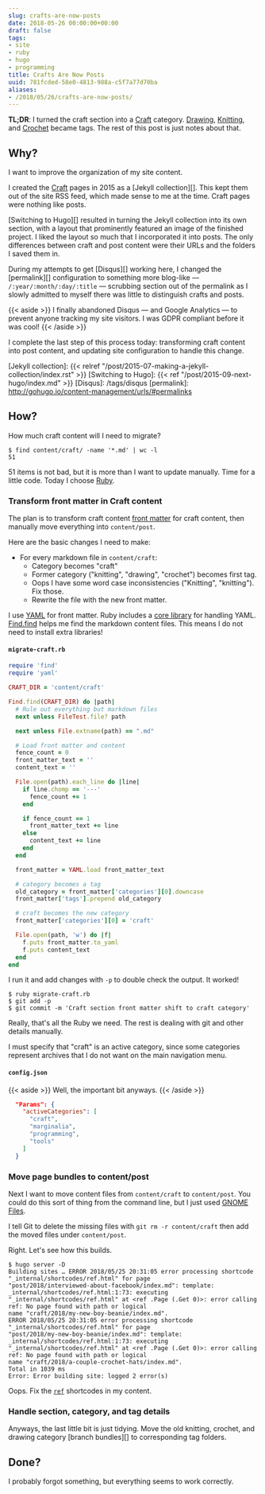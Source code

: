 ```yaml
---
slug: crafts-are-now-posts
date: 2018-05-26 00:00:00+00:00
draft: false
tags:
- site
- ruby
- hugo
- programming
title: Crafts Are Now Posts
uuid: 781fcded-58e0-4813-988a-c5f7a77d70ba
aliases:
- /2018/05/26/crafts-are-now-posts/
---
```

**TL;DR**: I turned the craft section into a [Craft][] category. [Drawing][], [Knitting][], and [Crochet][]
became tags. The rest of this post is just notes about that.

[Craft]: /categories/craft
[Drawing]: /tags/drawing
[Knitting]: /tags/knitting
[Crochet]: /tags/crochet
<!-- TEASER_END -->

## Why?

I want to improve the organization of my site content.

I created the [Craft][] pages in 2015 as a [Jekyll collection][]. This kept them out of the site RSS feed,
which made sense to me at the time. Craft pages were nothing like posts.

[Switching to Hugo][] resulted in turning the Jekyll collection into its own section, with a layout that
prominently featured an image of the finished project. I liked the layout so much that I incorporated
it into posts. The only differences between craft and post content were their URLs and the folders I saved them
in.

During my attempts to get [Disqus][] working here, I changed the [permalink][] configuration to something more
blog-like — `/:year/:month/:day/:title` — scrubbing section out of the permalink as I slowly admitted to
myself there was little to distinguish crafts and posts.

{{< aside >}}
I finally abandoned Disqus — and Google Analytics — to prevent anyone tracking my site visitors.
I was GDPR compliant before it was cool!
{{< /aside >}}

I complete the last step of this process today: transforming craft content into post content, and updating
site configuration to handle this change.

[Craft]: /categories/craft
[Jekyll collection]: {{< relref "/post/2015-07-making-a-jekyll-collection/index.rst" >}}
[Switching to Hugo]: {{< ref "/post/2015-09-next-hugo/index.md" >}}
[Disqus]: /tags/disqus
[permalink]: http://gohugo.io/content-management/urls/#permalinks

## How?

How much craft content will I need to migrate?

``` shell
$ find content/craft/ -name '*.md' | wc -l
51
```

51 items is not bad, but it is more than I want to update manually. Time for a little code. Today I choose [Ruby][].

[Ruby]: /tags/ruby

### Transform front matter in Craft content

The plan is to transform craft content [front matter][] for craft content, then manually move everything into
`content/post`.

Here are the basic changes I need to make:

* For every markdown file in `content/craft`:
  * Category becomes "craft"
  * Former category ("knitting", "drawing", "crochet") becomes first tag.
  * Oops I have some word case inconsistencies ("Knitting", "knitting"). Fix those.
  * Rewrite the file with the new front matter.

I use [YAML][] for front matter. Ruby includes a [core library][] for handling YAML. [Find.find][] helps me
find the markdown content files. This means I do not need to install extra libraries!

[YAML]: http://yaml.org/
[front matter]: http://gohugo.io/content-management/front-matter/
[core library]: http://ruby-doc.org/stdlib-2.5.1/libdoc/yaml/rdoc/YAML.html
[Find.find]: http://ruby-doc.org/stdlib-2.5.1/libdoc/find/rdoc/Find.html#method-c-find

#### `migrate-craft.rb`

~~~ ruby
require 'find'
require 'yaml'

CRAFT_DIR = 'content/craft'

Find.find(CRAFT_DIR) do |path|
  # Rule out everything but markdown files
  next unless FileTest.file? path

  next unless File.extname(path) == ".md"

  # Load front matter and content
  fence_count = 0
  front_matter_text = ''
  content_text = ''

  File.open(path).each_line do |line|
    if line.chomp == '---'
      fence_count += 1
    end

    if fence_count == 1
      front_matter_text += line
    else
      content_text += line
    end
  end

  front_matter = YAML.load front_matter_text

  # category becomes a tag
  old_category = front_matter['categories'][0].downcase
  front_matter['tags'].prepend old_category

  # craft becomes the new category
  front_matter['categories'][0] = 'craft'

  File.open(path, 'w') do |f|
    f.puts front_matter.to_yaml
    f.puts content_text
  end
end
~~~

I run it and add changes with `-p` to double check the output. It worked!

``` shell
$ ruby migrate-craft.rb
$ git add -p
$ git commit -m 'Craft section front matter shift to craft category'
```

Really, that's all the Ruby we need. The rest is dealing with git and other details manually.

I must specify that "craft" is an active category, since some categories represent archives that I do not want
on the main navigation menu.

#### `config.json`

{{< aside >}}
Well, the important bit anyways.
{{< /aside >}}

~~~ json
  "Params": {
    "activeCategories": [
      "craft",
      "marginalia",
      "programming",
      "tools"
    ]
  }
~~~

### Move page bundles to content/post

Next I want to move content files from `content/craft` to `content/post`. You could do this sort of thing from
the command line, but I just used [GNOME Files][].

[GNOME Files]: https://wiki.gnome.org/Apps/Files

I tell Git to delete the missing files with `git rm -r content/craft` then add the moved files under `content/post`.

Right. Let's see how this builds.

``` shell
$ hugo server -D
Building sites … ERROR 2018/05/25 20:31:05 error processing shortcode "_internal/shortcodes/ref.html" for page
"post/2018/interviewed-about-facebook/index.md": template: _internal/shortcodes/ref.html:1:73: executing
"_internal/shortcodes/ref.html" at <ref .Page (.Get 0)>: error calling ref: No page found with path or logical
name "craft/2018/my-new-boy-beanie/index.md".
ERROR 2018/05/25 20:31:05 error processing shortcode "_internal/shortcodes/ref.html" for page
"post/2018/my-new-boy-beanie/index.md": template: _internal/shortcodes/ref.html:1:73: executing
"_internal/shortcodes/ref.html" at <ref .Page (.Get 0)>: error calling ref: No page found with path or logical
name "craft/2018/a-couple-crochet-hats/index.md".
Total in 1039 ms
Error: Error building site: logged 2 error(s)
```

Oops. Fix the [`ref`][] shortcodes in my content.

[`ref`]: http://gohugo.io/content-management/shortcodes/#ref-and-relref

### Handle section, category, and tag details

Anyways, the last little bit is just tidying. Move the old knitting, crochet, and drawing category [branch
bundles][] to corresponding tag folders.

## Done?

I probably forgot something, but everything seems to work correctly.